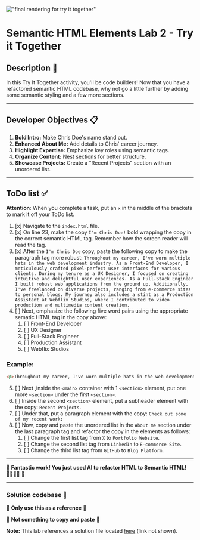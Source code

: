 !["final rendering for try it together"](assets/images/screen-together.png)
# Semantic HTML Elements Lab 2 - Try it Together

## Description 📄
In this Try It Together activity, you'll be code builders! Now that you have a refactored semantic HTML codebase, why not go a little further by adding some semantic styling and a few more sections. 

---

## Developer Objectives 📋

1. **Bold Intro:** Make Chris Doe's name stand out.
2. **Enhanced About Me:** Add details to Chris' career journey.
3. **Highlight Expertise:** Emphasize key roles using semantic tags.
4. **Organize Content:** Nest sections for better structure.
5. **Showcase Projects:** Create a "Recent Projects" section with an unordered list.

---

## ToDo list ✅
**Attention**: When you complete a task, put an `x` in the middle of the brackets to mark it off your ToDo list.

1. [x] Navigate to the `index.html` file. 
2. [x] On line 23, make the copy `I'm Chris Doe!` bold wrapping the copy in the correct semantic HTML tag. Remember how the screen reader will read the tag.
3. [x] After the `I'm Chris Doe` copy, paste the following copy to make the paragraph tag more robust: `Throughout my career, I've worn multiple hats in the web development industry. As a Front-End Developer, I meticulously crafted pixel-perfect user interfaces for various clients. During my tenure as a UX Designer, I focused on creating intuitive and delightful user experiences. As a Full-Stack Engineer I built robust web applications from the ground up. Additionally, I've freelanced on diverse projects, ranging from e-commerce sites to personal blogs. My journey also includes a stint as a Production Assistant at Webflix Studios, where I contributed to video production and multimedia content creation.`
4. [ ] Next, emphasize the following five word pairs using the appropriate sematic HTML tag in the copy above:
   1. [ ] Front-End Developer
   2. [ ] UX Designer
   3. [ ] Full-Stack Engineer
   4. [ ] Production Assistant
   5. [ ] Webflix Studios
      
  ### Example:
  ```html
<p>Throughout my career, I've worn multiple hats in the web development industry. As a <em>Front-End Developer</em>,</p>
```
5. [ ] Next ,inside the `<main>` container with 1 `<section>` element, put one more `<section>` under the first `<section>`.
6. [ ] Inside the second `<section>` element, put a subheader element with the copy: `Recent Projects`.
7. [ ] Under that, put a paragraph element with the copy: `Check out some of my recent work:`
8. [ ] Now, copy and paste the unordered list in the `About me` section under the last paragraph tag and refactor the copy in the elements as follows:
   1. [ ] Change the first list tag from `X` to `Portfolio Website`.
   2. [ ] Change the second list tag from `LinkedIn` to  `E-commerce Site`.
   3. [ ] Change the third list tag from `GitHub` to `Blog Platform`.

---

🎊 **Fantastic work! You just used AI to refactor HTML to Semantic HTML! 💃🏻🕺🏾** 🎊

---

### Solution codebase 👀
🛑 **Only use this as a reference** 🛑

💾 **Not something to copy and paste** 💾

**Note:**  This lab references a solution file located [here](https://github.com/HackerUSA-CE/sdai-ic-d3-semantic-html-elements-2/blob/solution/index.html) (link not shown).
